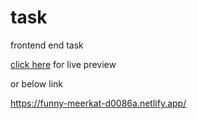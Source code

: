 # task
frontend end task

[click here](https://funny-meerkat-d0086a.netlify.app/) for live preview

or below link

https://funny-meerkat-d0086a.netlify.app/
